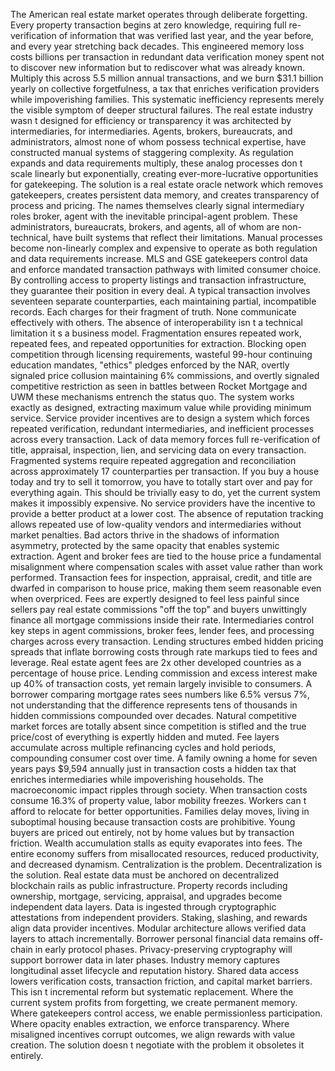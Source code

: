 The American real estate market operates through deliberate forgetting. Every property transaction begins at zero knowledge, requiring full re-verification of information that was verified last year, and the year before, and every year stretching back decades. This engineered memory loss costs billions per transaction in redundant data verification money spent not to discover new information but to rediscover what was already known. Multiply this across 5.5 million annual transactions, and we burn $31.1 billion yearly on collective forgetfulness, a tax that enriches verification providers while impoverishing families.
This systematic inefficiency represents merely the visible symptom of deeper structural failures. The real estate industry wasn t designed for efficiency or transparency it was architected by intermediaries, for intermediaries. Agents, brokers, bureaucrats, and administrators, almost none of whom possess technical expertise, have constructed manual systems of staggering complexity. As regulation expands and data requirements multiply, these analog processes don t scale linearly but exponentially, creating ever-more-lucrative opportunities for gatekeeping. The solution is a real estate oracle network which removes gatekeepers, creates persistent data memory, and creates transparency of process and pricing.
The names themselves clearly signal intermediary roles broker, agent with the inevitable principal-agent problem. These administrators, bureaucrats, brokers, and agents, all of whom are non-technical, have built systems that reflect their limitations. Manual processes become non-linearly complex and expensive to operate as both regulation and data requirements increase.
MLS and GSE gatekeepers control data and enforce mandated transaction pathways with limited consumer choice. By controlling access to property listings and transaction infrastructure, they guarantee their position in every deal. A typical transaction involves seventeen separate counterparties, each maintaining partial, incompatible records. Each charges for their fragment of truth. None communicate effectively with others. The absence of interoperability isn t a technical limitation it s a business model. Fragmentation ensures repeated work, repeated fees, and repeated opportunities for extraction.
Blocking open competition through licensing requirements, wasteful 99-hour continuing education mandates, "ethics" pledges enforced by the NAR, overtly signaled price collusion maintaining 6% commissions, and overtly signaled competitive restriction as seen in battles between Rocket Mortgage and UWM these mechanisms entrench the status quo. The system works exactly as designed, extracting maximum value while providing minimum service.
Service provider incentives are to design a system which forces repeated verification, redundant intermediaries, and inefficient processes across every transaction. Lack of data memory forces full re-verification of title, appraisal, inspection, lien, and servicing data on every transaction. Fragmented systems require repeated aggregation and reconciliation across approximately 17 counterparties per transaction.
If you buy a house today and try to sell it tomorrow, you have to totally start over and pay for everything again. This should be trivially easy to do, yet the current system makes it impossibly expensive. No service providers have the incentive to provide a better product at a lower cost. The absence of reputation tracking allows repeated use of low-quality vendors and intermediaries without market penalties. Bad actors thrive in the shadows of information asymmetry, protected by the same opacity that enables systemic extraction.
Agent and broker fees are tied to the house price a fundamental misalignment where compensation scales with asset value rather than work performed. Transaction fees for inspection, appraisal, credit, and title are dwarfed in comparison to house price, making them seem reasonable even when overpriced.
Fees are expertly designed to feel less painful since sellers pay real estate commissions "off the top" and buyers unwittingly finance all mortgage commissions inside their rate. Intermediaries control key steps in agent commissions, broker fees, lender fees, and processing charges across every transaction. Lending structures embed hidden pricing spreads that inflate borrowing costs through rate markups tied to fees and leverage.
Real estate agent fees are 2x other developed countries as a percentage of house price. Lending commission and excess interest make up 40% of transaction costs, yet remain largely invisible to consumers. A borrower comparing mortgage rates sees numbers like 6.5% versus 7%, not understanding that the difference represents tens of thousands in hidden commissions compounded over decades.
Natural competitive market forces are totally absent since competition is stifled and the true price/cost of everything is expertly hidden and muted. Fee layers accumulate across multiple refinancing cycles and hold periods, compounding consumer cost over time. A family owning a home for seven years pays $9,594 annually just in transaction costs a hidden tax that enriches intermediaries while impoverishing households.
The macroeconomic impact ripples through society. When transaction costs consume 16.3% of property value, labor mobility freezes. Workers can t afford to relocate for better opportunities. Families delay moves, living in suboptimal housing because transaction costs are prohibitive. Young buyers are priced out entirely, not by home values but by transaction friction. Wealth accumulation stalls as equity evaporates into fees. The entire economy suffers from misallocated resources, reduced productivity, and decreased dynamism.
Centralization is the problem. Decentralization is the solution. Real estate data must be anchored on decentralized blockchain rails as public infrastructure. Property records including ownership, mortgage, servicing, appraisal, and upgrades become independent data layers. Data is ingested through cryptographic attestations from independent providers. Staking, slashing, and rewards align data provider incentives. Modular architecture allows verified data layers to attach incrementally.
Borrower personal financial data remains off-chain in early protocol phases. Privacy-preserving cryptography will support borrower data in later phases. Industry memory captures longitudinal asset lifecycle and reputation history. Shared data access lowers verification costs, transaction friction, and capital market barriers.
This isn t incremental reform but systematic replacement. Where the current system profits from forgetting, we create permanent memory. Where gatekeepers control access, we enable permissionless participation. Where opacity enables extraction, we enforce transparency. Where misaligned incentives corrupt outcomes, we align rewards with value creation. The solution doesn t negotiate with the problem it obsoletes it entirely.